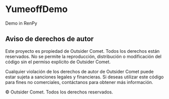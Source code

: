 # YumeoffDemo
Demo in RenPy

## Aviso de derechos de autor

Este proyecto es propiedad de Outsider Comet. Todos los derechos están reservados. No se permite la reproducción, distribución o modificación del código sin el permiso explícito de Outsider Comet.

Cualquier violación de los derechos de autor de Outsider Comet puede estar sujeta a sanciones legales y financieras. Si deseas utilizar este código para fines no comerciales, contáctanos para obtener más información.

© Outsider Comet. Todos los derechos reservados.
